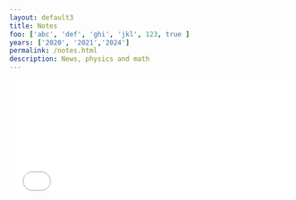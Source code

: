 ```yaml
---
layout: default3
title: Notes
foo: ['abc', 'def', 'ghi', 'jkl', 123, true ]
years: ['2020', '2021','2024']
permalink: /notes.html
description: News, physics and math
---
```

<embed type="text/html" src="/vault_graph" width="500" height="200">